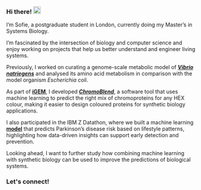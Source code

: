 ### Hi there! <img src="https://media.tenor.com/nxEME4zuezEAAAAj/cutie-cat-chan.gif" width="20"/>

I’m Sofie, a postgraduate student in London, currently doing my Master’s in Systems Biology.

I’m fascinated by the intersection of biology and computer science and enjoy working on projects that help us better understand and engineer living systems.

Previously, I worked on curating a genome-scale metabolic model of [***Vibrio natriegens***](https://github.com/stelmo/VibrioNatriegens) and analysed its amino acid metabolism in comparison with the model organism *Escherichia coli*. 

As part of [**iGEM**](https://gitlab.igem.org/2024/software-tools/duesseldorf), I developed [***ChromoBlend***](https://2024.igem.wiki/duesseldorf/software/), a software tool that uses machine learning to predict the right mix of chromoproteins for any HEX colour, making it easier to design coloured proteins for synthetic biology applications.

I also participated in the IBM Z Datathon, where we built a machine learning [**model**](https://github.com/adrien-bdl/IBM-Z-Datathon) that predicts Parkinson’s disease risk based on lifestyle patterns, highlighting how data-driven insights can support early detection and prevention.

Looking ahead, I want to further study how combining machine learning with synthetic biology can be used to improve the predictions of biological systems. 

### Let's connect!

<!--

Here are some ideas to get you started:
- I’m Sofie, a postgraduate student in London, currently doing my Master’s in Systems and Synthetic Biology at Imperial College London.
- I’m Sofie, a Master’s student at Imperial College London, studying Systems and Synthetic Biology.
- I’m fascinated by the intersection of biology and computer science and I enjoy working on computational biology projects that help us better understand and engineer living systems.
- 🔭 I’m currently working on ...
- 🌱 I’m currently learning ...
- 📫 How to reach me: ...

### Hi there! <img src="https://emojis.slackmojis.com/emojis/images/1536351075/4594/blob-wave.gif" width="25"/>

banner i like: https://user-images.githubusercontent.com/74038190/235294012-0a55e343-37ad-4b0f-924f-c8431d9d2483.gif for linked in
banner i like: <img src="https://media.tenor.com/nxEME4zuezEAAAAj/cutie-cat-chan.gif" width="30"/>, for waving cattt 

#### Let's connect!
[<img alt="LinkedIn" src="https://img.shields.io/badge/LinkedIn-%230E76A8.svg?&style=for-the-badge&logo=LinkedIn&logoColor=white" />](https://linkedin.com/in/name)

at [**Imperial College London**](https://github.com/imperialcollegelondon)
-->
